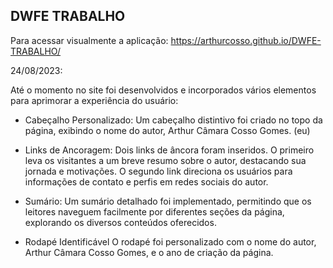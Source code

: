 ## DWFE TRABALHO

Para acessar visualmente a aplicação: https://arthurcosso.github.io/DWFE-TRABALHO/

24/08/2023: 

Até o momento no site foi desenvolvidos e incorporados vários elementos para aprimorar a experiência do usuário:

- Cabeçalho Personalizado: Um cabeçalho distintivo foi criado no topo da página, exibindo o nome do autor, Arthur Câmara Cosso Gomes. (eu)

- Links de Ancoragem: Dois links de âncora foram inseridos. O primeiro leva os visitantes a um breve resumo sobre o autor, destacando sua jornada e motivações. O segundo link direciona os usuários para informações de contato e perfis em redes sociais do autor.

- Sumário: Um sumário detalhado foi implementado, permitindo que os leitores naveguem facilmente por diferentes seções da página, explorando os diversos conteúdos oferecidos.

- Rodapé Identificável  O rodapé foi personalizado com o nome do autor, Arthur Câmara Cosso Gomes, e o ano de criação da página.


 
